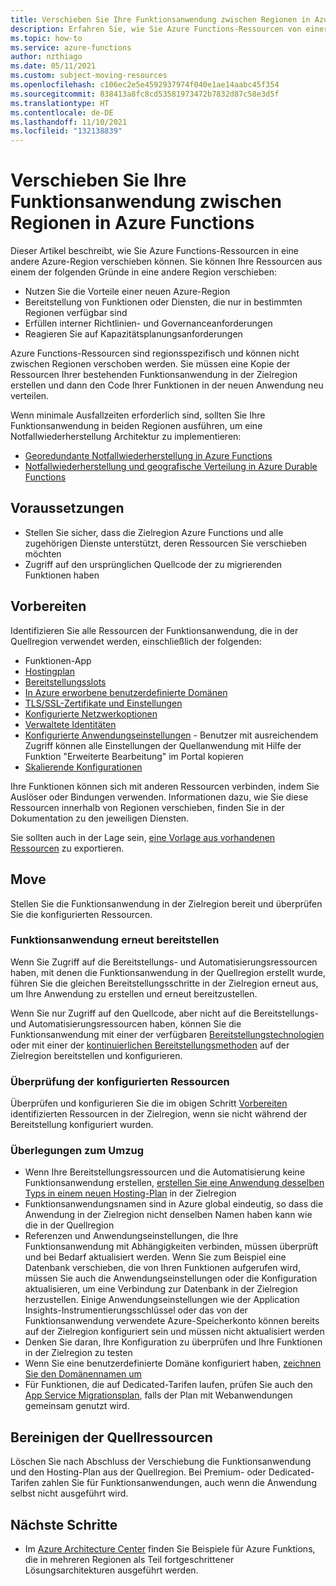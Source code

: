 ```yaml
---
title: Verschieben Sie Ihre Funktionsanwendung zwischen Regionen in Azure Functions
description: Erfahren Sie, wie Sie Azure Functions-Ressourcen von einer Region in eine andere verschieben können, indem Sie eine Kopie Ihrer vorhandenen Azure Function-Ressourcen in der Zielregion erstellen.
ms.topic: how-to
ms.service: azure-functions
author: nzthiago
ms.date: 05/11/2021
ms.custom: subject-moving-resources
ms.openlocfilehash: c106ec2e5e4592937974f040e1ae14aabc45f354
ms.sourcegitcommit: 838413a8fc8cd53581973472b7832d87c58e3d5f
ms.translationtype: HT
ms.contentlocale: de-DE
ms.lasthandoff: 11/10/2021
ms.locfileid: "132138839"
---
```

# <a name="move-your-function-app-between-regions-in-azure-functions"></a>Verschieben Sie Ihre Funktionsanwendung zwischen Regionen in Azure Functions

Dieser Artikel beschreibt, wie Sie Azure Functions-Ressourcen in eine andere Azure-Region verschieben können. Sie können Ihre Ressourcen aus einem der folgenden Gründe in eine andere Region verschieben:
 + Nutzen Sie die Vorteile einer neuen Azure-Region
 + Bereitstellung von Funktionen oder Diensten, die nur in bestimmten Regionen verfügbar sind
 + Erfüllen interner Richtlinien- und Governanceanforderungen
 + Reagieren Sie auf Kapazitätsplanungsanforderungen

Azure Functions-Ressourcen sind regionsspezifisch und können nicht zwischen Regionen verschoben werden. Sie müssen eine Kopie der Ressourcen Ihrer bestehenden Funktionsanwendung in der Zielregion erstellen und dann den Code Ihrer Funktionen in der neuen Anwendung neu verteilen.

Wenn minimale Ausfallzeiten erforderlich sind, sollten Sie Ihre Funktionsanwendung in beiden Regionen ausführen, um eine Notfallwiederherstellung Architektur zu implementieren:
+ [Georedundante Notfallwiederherstellung in Azure Functions](functions-geo-disaster-recovery.md)
+ [Notfallwiederherstellung und geografische Verteilung in Azure Durable Functions](durable/durable-functions-disaster-recovery-geo-distribution.md)

## <a name="prerequisites"></a>Voraussetzungen

+ Stellen Sie sicher, dass die Zielregion Azure Functions und alle zugehörigen Dienste unterstützt, deren Ressourcen Sie verschieben möchten
+ Zugriff auf den ursprünglichen Quellcode der zu migrierenden Funktionen haben

## <a name="prepare"></a>Vorbereiten

Identifizieren Sie alle Ressourcen der Funktionsanwendung, die in der Quellregion verwendet werden, einschließlich der folgenden:

+ Funktionen-App
+ [Hostingplan](functions-scale.md#overview-of-plans)
+ [Bereitstellungsslots](functions-deployment-slots.md)
+ [In Azure erworbene benutzerdefinierte Domänen](../app-service/manage-custom-dns-buy-domain.md)
+ [TLS/SSL-Zertifikate und Einstellungen](../app-service/configure-ssl-certificate.md)
+ [Konfigurierte Netzwerkoptionen](functions-networking-options.md)
+ [Verwaltete Identitäten](../app-service/overview-managed-identity.md)
+ [Konfigurierte Anwendungseinstellungen](functions-how-to-use-azure-function-app-settings.md) - Benutzer mit ausreichendem Zugriff können alle Einstellungen der Quellanwendung mit Hilfe der Funktion "Erweiterte Bearbeitung" im Portal kopieren
+ [Skalierende Konfigurationen](functions-scale.md#scale)

Ihre Funktionen können sich mit anderen Ressourcen verbinden, indem Sie Auslöser oder Bindungen verwenden. Informationen dazu, wie Sie diese Ressourcen innerhalb von Regionen verschieben, finden Sie in der Dokumentation zu den jeweiligen Diensten.

Sie sollten auch in der Lage sein, [eine Vorlage aus vorhandenen Ressourcen](../azure-resource-manager/templates/export-template-portal.md) zu exportieren.

## <a name="move"></a>Move

Stellen Sie die Funktionsanwendung in der Zielregion bereit und überprüfen Sie die konfigurierten Ressourcen. 

### <a name="redeploy-function-app"></a>Funktionsanwendung erneut bereitstellen

Wenn Sie Zugriff auf die Bereitstellungs- und Automatisierungsressourcen haben, mit denen die Funktionsanwendung in der Quellregion erstellt wurde, führen Sie die gleichen Bereitstellungsschritte in der Zielregion erneut aus, um Ihre Anwendung zu erstellen und erneut bereitzustellen. 

Wenn Sie nur Zugriff auf den Quellcode, aber nicht auf die Bereitstellungs- und Automatisierungsressourcen haben, können Sie die Funktionsanwendung mit einer der verfügbaren [Bereitstellungstechnologien](functions-deployment-technologies.md) oder mit einer der [kontinuierlichen Bereitstellungsmethoden](functions-continuous-deployment.md) auf der Zielregion bereitstellen und konfigurieren.

### <a name="review-configured-resources"></a>Überprüfung der konfigurierten Ressourcen

Überprüfen und konfigurieren Sie die im obigen Schritt [Vorbereiten](#prepare) identifizierten Ressourcen in der Zielregion, wenn sie nicht während der Bereitstellung konfiguriert wurden.

### <a name="move-considerations"></a>Überlegungen zum Umzug
+ Wenn Ihre Bereitstellungsressourcen und die Automatisierung keine Funktionsanwendung erstellen, [ erstellen Sie eine Anwendung desselben Typs in einem neuen Hosting-Plan](functions-scale.md#overview-of-plans) in der Zielregion
+ Funktionsanwendungsnamen sind in Azure global eindeutig, so dass die Anwendung in der Zielregion nicht denselben Namen haben kann wie die in der Quellregion
+ Referenzen und Anwendungseinstellungen, die Ihre Funktionsanwendung mit Abhängigkeiten verbinden, müssen überprüft und bei Bedarf aktualisiert werden. Wenn Sie zum Beispiel eine Datenbank verschieben, die von Ihren Funktionen aufgerufen wird, müssen Sie auch die Anwendungseinstellungen oder die Konfiguration aktualisieren, um eine Verbindung zur Datenbank in der Zielregion herzustellen. Einige Anwendungseinstellungen wie der Application Insights-Instrumentierungsschlüssel oder das von der Funktionsanwendung verwendete Azure-Speicherkonto können bereits auf der Zielregion konfiguriert sein und müssen nicht aktualisiert werden
+ Denken Sie daran, Ihre Konfiguration zu überprüfen und Ihre Funktionen in der Zielregion zu testen
+ Wenn Sie eine benutzerdefinierte Domäne konfiguriert haben, [zeichnen Sie den Domänennamen um](../app-service/manage-custom-dns-migrate-domain.md#remap-the-active-dns-name)
+ Für Funktionen, die auf Dedicated-Tarifen laufen, prüfen Sie auch den [App Service Migrationsplan](../app-service/manage-move-across-regions.md), falls der Plan mit Webanwendungen gemeinsam genutzt wird.

## <a name="clean-up-source-resources"></a>Bereinigen der Quellressourcen

Löschen Sie nach Abschluss der Verschiebung die Funktionsanwendung und den Hosting-Plan aus der Quellregion. Bei Premium- oder Dedicated-Tarifen zahlen Sie für Funktionsanwendungen, auch wenn die Anwendung selbst nicht ausgeführt wird.

## <a name="next-steps"></a>Nächste Schritte

+ Im [Azure Architecture Center](/azure/architecture/browse/?expanded=azure&products=azure-functions) finden Sie Beispiele für Azure Funktions, die in mehreren Regionen als Teil fortgeschrittener Lösungsarchitekturen ausgeführt werden.
